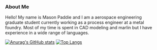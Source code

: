 ### About Me
 
 Hello! My name is Mason Paddie and I am a aerospace engineering graduate student currently working as a process engineer at a metal foundry. Most of my time is spent in CAD modeling and marlin but I have experience in a wide range of languages. 
 
 
 [![Anurag's GitHub stats](https://github-readme-stats.vercel.app/api?username=MasonPaddie)](https://github.com/anuraghazra/github-readme-stats)
[![Top Langs](https://github-readme-stats.vercel.app/api/top-langs/?username=MasonPaddie)](https://github.com/anuraghazra/github-readme-stats)

